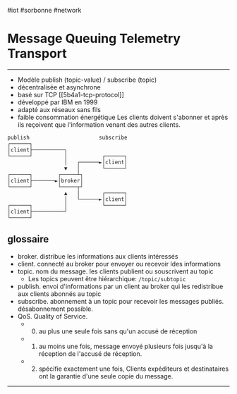 #iot #sorbonne #network
# Message Queuing Telemetry Transport
---
+ Modèle publish (topic-value) / subscribe (topic)
+ décentralisée et asynchrone
+ basé sur TCP [[5b4a1-tcp-protocol]]
+ développé par IBM en 1999
+ adapté aux réseaux sans fils
+ faible consommation énergétique
Les clients doivent s'abonner et après ils reçoivent que l'information venant des autres clients.
```
publish                      subscribe
┌──────┐                              
│client├──────────┐                   
└──────┘          │           ┌──────┐
                  │   ┌──────►│client│
                  ▼   │       └──────┘
┌──────┐        ┌─────┴┐              
│client├───────►│broker│              
└──────┘        └─────┬┘              
                  ▲   │       ┌──────┐
                  │   └──────►│client│
┌──────┐          │           └──────┘
│client├──────────┘                   
└──────┘                                                
```
## glossaire
+ broker. distribue les informations aux clients intéressés
+ client. connecté au broker pour envoyer ou recevoir ldes informations
+ topic. nom du message. les clients publient ou souscrivent au topic
	+ Les topics peuvent être hiérarchique: `/topic/subtopic`
+ publish. envoi d'informations par un client au broker qui les redistribue aux clients abonnés au topic
+ subscribe. abonnement à un topic pour recevoir les messages publiés. désabonnement possible.
+ QoS. Quality of Service.
	+ 0. au plus une seule fois sans qu'un accusé de réception
	+ 1. au moins une fois, message envoyé plusieurs fois jusqu'à la réception de l'accusé de réception.
	+ 2. spécifie exactement une fois, Clients expéditeurs et destinataires ont la garantie d'une seule copie du message.


---



